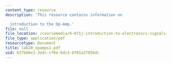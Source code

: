 ```yaml
---
content_type: resource
description: 'This resource contains information on

  introduction to the Op-Amp.'
file: null
file_location: /coursemedia/6-071j-introduction-to-electronics-signals-and-measurement-spring-2006/627bb6e13edccf6e6dc3bf01a2f05bdc_lab20_opamps1.pdf
file_type: application/pdf
resourcetype: Document
title: lab20_opamps1.pdf
uid: 627bb6e1-3edc-cf6e-6dc3-bf01a2f05bdc
---
```

